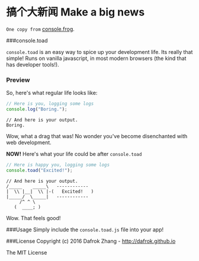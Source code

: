 # 搞个大新闻 Make a big news

`One copy from` [console.frog](https://github.com/tholman/console-dot-frog).

###console.toad

`console.toad` is an easy way to spice up your development life. Its really that simple! Runs on vanilla javascript, in most modern browsers (the kind that has developer tools!).

### Preview

So, here's what regular life looks like:

```javascript
// Here is you, logging some logs
console.log("Boring.");
```
```
// And here is your output.
Boring.
```

Wow, what a drag that was! No wonder you've become disenchanted with web development.

**NOW!** Here's what your life could be after `console.toad`

```javascript
// Here is happy you, logging some logs
console.toad("Excited!");
```

```
// And here is your output.
/_____    _____\   ------------
|  \\ |__|  \\ |-(   Excited!   )
|_____/  \_____|   ------------
     /^ ^ \     
   (  ____; )  
```

Wow. That feels good!

###Usage
Simply include the `console.toad.js` file into your app!

###License
Copyright (c) 2016 Dafrok Zhang - http://dafrok.github.io

The MIT License

